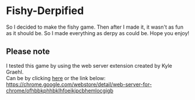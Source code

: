 # Fishy-Derpified

So I decided to make the fishy game.
Then after I made it, it wasn't as fun as it should be.
So I made everything as derpy as could be.
Hope you enjoy!

## Please note
I tested this game by using the web server extension created by Kyle Graehl. <br>
Can be by clicking [here](https://chrome.google.com/webstore/detail/web-server-for-chrome/ofhbbkphhbklhfoeikjpcbhemlocgigb) or the link below: https://chrome.google.com/webstore/detail/web-server-for-chrome/ofhbbkphhbklhfoeikjpcbhemlocgigb
